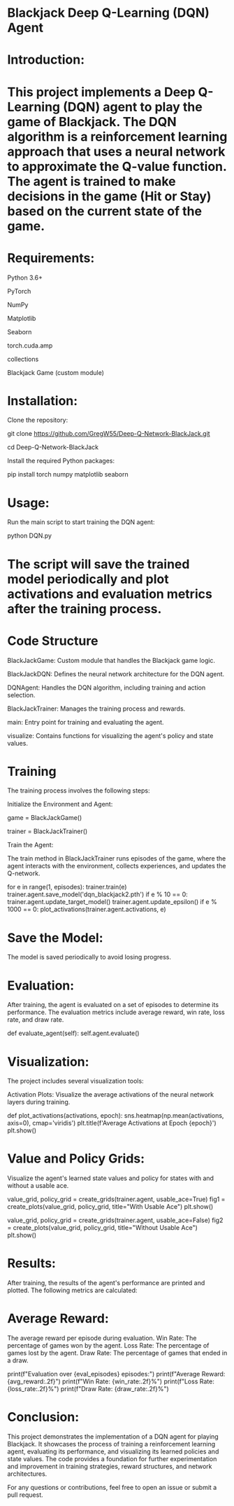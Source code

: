 # Blackjack Deep Q-Learning (DQN) Agent

# Introduction:

# This project implements a Deep Q-Learning (DQN) agent to play the game of Blackjack. The DQN algorithm is a reinforcement learning approach that uses a neural network to approximate the Q-value function. The agent is trained to make decisions in the game (Hit or Stay) based on the current state of the game.

# Requirements:

Python 3.6+

PyTorch

NumPy

Matplotlib

Seaborn

torch.cuda.amp

collections

Blackjack Game (custom module)

# Installation:

Clone the repository:


git clone https://github.com/GregW55/Deep-Q-Network-BlackJack.git

cd Deep-Q-Network-BlackJack

Install the required Python packages:


pip install torch numpy matplotlib seaborn

# Usage:

Run the main script to start training the DQN agent:


python DQN.py

# The script will save the trained model periodically and plot activations and evaluation metrics after the training process.

# Code Structure

BlackJackGame: Custom module that handles the Blackjack game logic.

BlackJackDQN: Defines the neural network architecture for the DQN agent.

DQNAgent: Handles the DQN algorithm, including training and action selection.

BlackJackTrainer: Manages the training process and rewards.

main: Entry point for training and evaluating the agent.

visualize: Contains functions for visualizing the agent's policy and state values.

# Training

The training process involves the following steps:

Initialize the Environment and Agent:

game = BlackJackGame()

trainer = BlackJackTrainer()

Train the Agent:

The train method in BlackJackTrainer runs episodes of the game, where the agent interacts with the environment, collects experiences, and updates the Q-network.

for e in range(1, episodes):
    trainer.train(e)
    trainer.agent.save_model('dqn_blackjack2.pth')
    if e % 10 == 0:
        trainer.agent.update_target_model()
        trainer.agent.update_epsilon()
    if e % 1000 == 0:
        plot_activations(trainer.agent.activations, e)
        
# Save the Model:

The model is saved periodically to avoid losing progress.

# Evaluation:

After training, the agent is evaluated on a set of episodes to determine its performance. The evaluation metrics include average reward, win rate, loss rate, and draw rate.

def evaluate_agent(self):
    self.agent.evaluate()
    
# Visualization:
The project includes several visualization tools:

Activation Plots:
Visualize the average activations of the neural network layers during training.

def plot_activations(activations, epoch):
    sns.heatmap(np.mean(activations, axis=0), cmap='viridis')
    plt.title(f'Average Activations at Epoch {epoch}')
    plt.show()
    
# Value and Policy Grids:

Visualize the agent's learned state values and policy for states with and without a usable ace.

value_grid, policy_grid = create_grids(trainer.agent, usable_ace=True)
fig1 = create_plots(value_grid, policy_grid, title="With Usable Ace")
plt.show()

value_grid, policy_grid = create_grids(trainer.agent, usable_ace=False)
fig2 = create_plots(value_grid, policy_grid, title="Without Usable Ace")
plt.show()

# Results:

After training, the results of the agent's performance are printed and plotted. The following metrics are calculated:

# Average Reward:
The average reward per episode during evaluation.
Win Rate:
The percentage of games won by the agent.
Loss Rate:
The percentage of games lost by the agent.
Draw Rate:
The percentage of games that ended in a draw.

print(f"Evaluation over {eval_episodes} episodes:")
print(f"Average Reward: {avg_reward:.2f}")
print(f"Win Rate: {win_rate:.2f}%")
print(f"Loss Rate: {loss_rate:.2f}%")
print(f"Draw Rate: {draw_rate:.2f}%")

# Conclusion:
This project demonstrates the implementation of a DQN agent for playing Blackjack. It showcases the process of training a reinforcement learning agent, evaluating its performance, and visualizing its learned policies and state values. The code provides a foundation for further experimentation and improvement in training strategies, reward structures, and network architectures.

For any questions or contributions, feel free to open an issue or submit a pull request.
